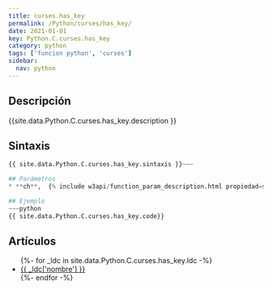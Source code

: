 ```yaml
---
title: curses.has_key
permalink: /Python/curses/has_key/
date: 2021-01-01
key: Python.C.curses.has_key
category: python
tags: ['funcion python', 'curses']
sidebar: 
  nav: python
---
```


## Descripción
{{site.data.Python.C.curses.has_key.description }}

## Sintaxis
~~~python
{{ site.data.Python.C.curses.has_key.sintaxis }}~~~

## Parámetros
* **ch**,  {% include w3api/function_param_description.html propiedad=site.data.Python.C.curses.has_key valor="ch" %}

## Ejemplo
~~~python
{{ site.data.Python.C.curses.has_key.code}}
~~~

## Artículos
<ul>
{%- for _ldc in site.data.Python.C.curses.has_key.ldc -%}
   <li>
       <a href="{{_ldc['url'] }}">{{ _ldc['nombre'] }}</a>
   </li>
{%- endfor -%}
</ul>
